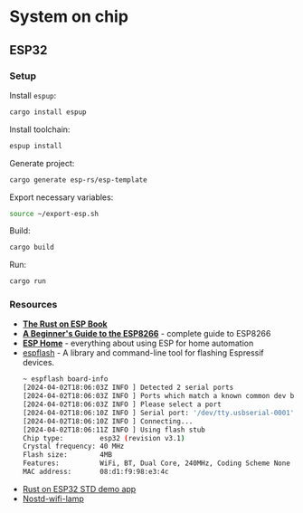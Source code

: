 # System on chip

## ESP32

### Setup

Install `espup`:

```sh
cargo install espup
```

Install toolchain:

```sh
espup install
```

Generate project:

```sh
cargo generate esp-rs/esp-template
```

Export necessary variables:

```sh
source ~/export-esp.sh
```

Build:

```sh
cargo build
```

Run:

```sh
cargo run
```

### Resources

- [**The Rust on ESP Book**](https://docs.esp-rs.org/book/)
- [**A Beginner's Guide to the ESP8266**](https://tttapa.github.io/ESP8266/Chap01%20-%20ESP8266.html) - complete guide to ESP8266
- [**ESP Home**](https://esphome.io/index.html) - everything about using ESP for home automation
- [espflash](https://github.com/esp-rs/espflash) - A library and command-line tool for flashing Espressif devices.
  ```sh
  ~ espflash board-info
  [2024-04-02T18:06:03Z INFO ] Detected 2 serial ports
  [2024-04-02T18:06:03Z INFO ] Ports which match a known common dev board are highlighted
  [2024-04-02T18:06:03Z INFO ] Please select a port
  [2024-04-02T18:06:10Z INFO ] Serial port: '/dev/tty.usbserial-0001'
  [2024-04-02T18:06:10Z INFO ] Connecting...
  [2024-04-02T18:06:11Z INFO ] Using flash stub
  Chip type:         esp32 (revision v3.1)
  Crystal frequency: 40 MHz
  Flash size:        4MB
  Features:          WiFi, BT, Dual Core, 240MHz, Coding Scheme None
  MAC address:       08:d1:f9:98:e3:4c
  ```
- [Rust on ESP32 STD demo app](https://github.com/ivmarkov/rust-esp32-std-demo)
- [Nostd-wifi-lamp](https://github.com/Nereuxofficial/nostd-wifi-lamp)
